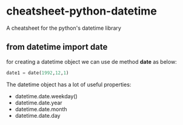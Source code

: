 # cheatsheet-python-datetime
A cheatsheet for the python's datetime library


## from datetime import date
for creating a datetime object we can use de method **date** as below:
```python
date1 = date(1992,12,1)
```

The datetime object has a lot of useful properties:
* datetime.date.weekday()
* datetime.date.year
* datetime.date.month
* datetime.date.day

